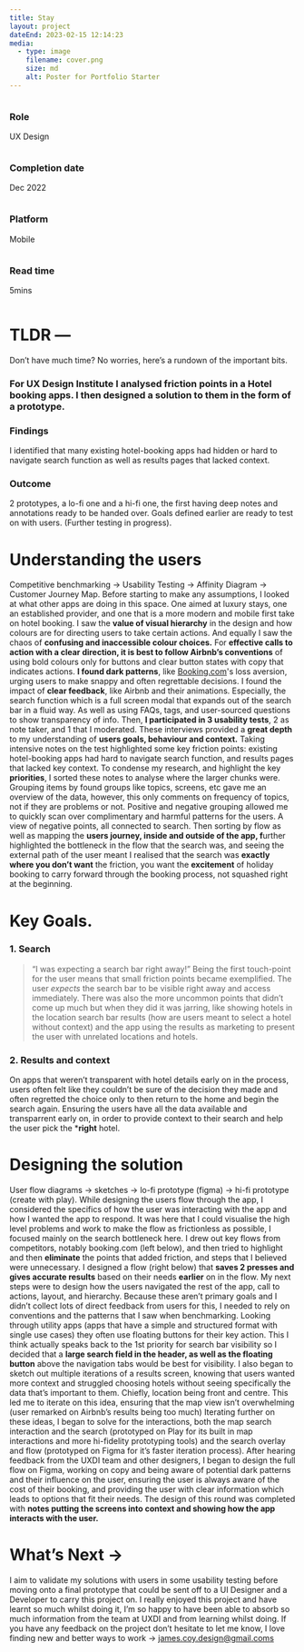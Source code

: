 ```yaml
---
title: Stay
layout: project
dateEnd: 2023-02-15 12:14:23
media:
  - type: image
    filename: cover.png
    size: md
    alt: Poster for Portfolio Starter
---
```


<div class="row top">
  <div class="column">
    <h3>Role</h3>
    <p>UX Design</p>
  </div>
  <div class="column">
    <h3>Completion date</h3>
    <p>Dec 2022</p>
  </div>
</div>
<div class="row bottom">
  <div class="column">
    <h3>Platform</h3>
    <p>Mobile</p>
  </div>
  <div class="column">
    <h3>Read time</h3>
    <p>5mins</p>
  </div>
</div>

# TLDR —
Don’t have much time? No worries, here’s a rundown of the important bits.
### **For UX Design Institute I analysed friction points in a Hotel booking apps. I then designed a solution to them in the form of a prototype.**
### Findings
I identified that many existing hotel-booking apps had hidden or hard to navigate search function as well as results pages that lacked context.
### Outcome
2 prototypes, a lo-fi one and a hi-fi one, the first having deep notes and annotations ready to be handed over. Goals defined earlier are ready to test on with users. (Further testing in progress).

# Understanding the users
Competitive benchmarking → Usability Testing → Affinity Diagram → Customer Journey Map.
Before starting to make any assumptions, I looked at what other apps are doing in this space. One aimed at luxury stays, one an established provider, and one that is a more modern and mobile first take on hotel booking.
I saw the **value of visual hierarchy** in the design and how colours are for directing users to take certain actions. And equally I saw the chaos of **confusing and inaccessible colour choices.**
For **effective calls to action with a clear direction, it is best to follow Airbnb’s conventions** of using bold colours only for buttons and clear button states with copy that indicates actions.
**I found dark patterns**, like [Booking.com](http://booking.com/)'s loss aversion, urging users to make snappy and often regrettable decisions.
I found the impact of **clear feedback**, like Airbnb and their animations. Especially, the search function which is a full screen modal that expands out of the search bar in a fluid way.
As well as using FAQs, tags, and user-sourced questions to show transparency of info.
Then, **I participated in 3 usability tests**, 2 as note taker, and 1 that I moderated.
These interviews provided a **great depth** to my understanding of **users goals, behaviour and context.**
Taking intensive notes on the test highlighted some key friction points: existing hotel-booking apps had hard to navigate search function, and results pages that lacked key context. 
To condense my research, and highlight the key **priorities**, I sorted these notes to analyse where the larger chunks were. Grouping items by found groups like topics, screens, etc gave me an overview of the data, however, this only comments on frequency of topics, not if they are problems or not.
Positive and negative grouping allowed me to quickly scan over complimentary and harmful patterns for the users.
A view of negative points, all connected to search.
Then sorting by flow as well as mapping the **users journey, inside and outside of the app, f**urther highlighted the bottleneck in the flow that the search was, and seeing the external path of the user meant I realised that the search was **exactly where you don’t want** the friction, you want the **excitement** of holiday booking to carry forward through the booking process, not squashed right at the beginning.
# Key Goals.
### 1. Search
> “I was expecting a search bar right away!”
Being the first touch-point for the user means that small friction points became exemplified. The user *expects* the search bar to be visible right away and access immediately. There was also the more uncommon points that didn’t come up much but when they did it was jarring, like showing hotels in the location search bar results (how are users meant to select a hotel without context) and the app using the results as marketing to present the user with unrelated locations and hotels.
### 2. Results and context
On apps that weren’t transparent with hotel details early on in the process, users often felt like they couldn’t be sure of the decision they made and often regretted the choice only to then return to the home and begin the search again.
Ensuring the users have all the data available and transparrent early on, in order to provide context to their search and help the user pick the ***right** hotel.
# Designing the solution
User flow diagrams → sketches → lo-fi prototype (figma) → hi-fi prototype (create with play).
While designing the users flow through the app, I considered the specifics of how the user was interacting with the app and how I wanted the app to respond. It was here that I could visualise the high level problems and work to make the flow as frictionless as possible, I focused mainly on the search bottleneck here.
I drew out key flows from competitors, notably booking.com (left below), and then tried to highlight and then **eliminate** the points that added friction, and steps that I believed were unnecessary. I designed a flow (right below) that **saves 2 presses and gives accurate results** based on their needs **earlier** on in the flow. 
My next steps were to design how the users navigated the rest of the app, call to actions, layout, and hierarchy. Because these aren’t primary goals and I didn’t collect lots of direct feedback from users for this, I needed to rely on conventions and the patterns that I saw when benchmarking.
Looking through utility apps (apps that have a simple and structured format with single use cases) they often use floating buttons for their key action. This I think actually speaks back to the 1st priority for search bar visibility so I decided that a **large search field in the header, as well as the floating button** above the navigation tabs would be best for visibility.
I also began to sketch out multiple iterations of a results screen, knowing that users wanted more context and struggled choosing hotels without seeing specifically the data that’s important to them. Chiefly, location being front and centre. This led me to iterate on this idea, ensuring that the map view isn’t overwhelming (user remarked on Airbnb’s results being too much)
Iterating further on these ideas, I began to solve for the interactions, both the map search interaction and the search (prototyped on Play for its built in map interactions and more hi-fidelity prototyping tools) and the search overlay and flow (prototyped on Figma for it’s faster iteration process).
After hearing feedback from the UXDI team and other designers, I began to design the full flow on Figma, working on copy and being aware of potential dark patterns and their influence on the user, ensuring the user is always aware of the cost of their booking, and providing the user with clear information which leads to options that fit their needs.
The design of this round was completed with **notes putting the screens into context and showing how the app interacts with the user.** 
# What’s Next →
I aim to validate my solutions with users in some usability testing before moving onto a final prototype that could be sent off to a UI Designer and a Developer to carry this project on.
I really enjoyed this project and have learnt so much whilst doing it, I’m so happy to have been able to absorb so much information from the team at UXDI and from learning whilst doing. If you have any feedback on the project don’t hesitate to let me know, I love finding new and better ways to work → james.coy.design@gmail.coms
